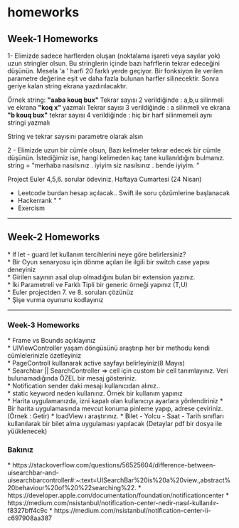 # homeworks

<h2> Week-1 Homeworks </h2>

 1- Elimizde sadece harflerden oluşan (noktalama işareti veya sayılar yok) uzun stringler olsun. Bu stringlerin içinde bazı hafrflerin tekrar edeceğini düşünün. Mesela 'a ' harfi 20 farklı yerde geçiyor. Bir fonksiyon ile verilen parametre değerine eşit ve daha fazla bulunan harfler silinecektir. Sonra geriye kalan string ekrana yazdırılacaktır.
 
 Örnek string: <b> "aaba kouq bux" </b>
 Tekrar sayısı 2 verildiğinde : a,b,u silinmeli ve ekrana <b> "koq x" </b> yazmalı
 Tekrar sayısı 3 verildiğinde : a silinmeli ve ekrana <b>"b kouq bux"</b>
 tekrar sayısı 4 verildiğinde  :  hiç bir harf silinmemeli aynı stringi yazmalı
 
 String ve tekrar sayısını parametre olarak alsın
 
 2 - Elimizde uzun bir cümle olsun, Bazı kelimeler tekrar edecek bir cümle düşünün. İstediğimiz ise, hangi kelimeden kaç tane kullanıldığını bulmanız.
 string = "merhaba nasılsınız . iyiyim siz nasılsınız . bende iyiyim. "
 
 Project Euler 4,5,6. sorular ödeviniz. Haftaya Cumartesi (24 Nisan)
 - Leetcode burdan hesap açılacak.. Swift ile soru çözümlerine başlanacak
 - Hackerrank " "
 - Exercism 
 
------------------------------------------------------------------------------
<h2> Week-2 Homeworks </h2>
* If let - guard let kullanım tercihlerini neye göre belirlersiniz? <br>
* Bir Oyun senaryosu  için dönme açıları ile ilgili bir switch case yapısı deneyiniz <br>
* Girilen sayının asal olup olmadığını bulan bir extension yazınız. <br>
* İki Parametreli ve Farklı Tipli bir generic örneği yapınız (T,U) <br>
* Euler projectden 7. ve 8. soruları çözünüz <br>
* Şişe vurma oyununu kodlayınız

--------------------------------------------------------------------------------
<h3> Week-3 Homeworks </h3>
* Frame vs Bounds açıklayınız <br>
* UIViewController yaşam döngüsünü araştırıp her bir methodu kendi cümlelerinizle özetleyiniz <br>
* PageControll kullanarak active sayfayı belirleyiniz(8 Mayıs) <br>
* Searchbar || SearchController => cell için custom bir cell tanımlayınız. Veri bulunamadığında ÖZEL bir mesaj gösteriniz. <br>
* Notification sender daki mesajı kullanıcıdan alınız.. <br>
* static keyword neden kullanırız. Örnek bir kullanım yapınız <br>
* Harita uygulamanızda, izni kapalı olan kullanıcıyı ayarlara yönlendiriniz
* Bir harita uygulamasında mevcut konuma pinleme yapıp, adrese çeviriniz. (Örnek : Getir)
* loadView ı araştırınız.
* Bilet - Yolcu - Saat - Tarih sınıfları kullanılarak bir bilet alma uygulaması yapılacak (Detaylar pdf bir dosya ile yüüklenecek)

<h3> Bakınız </h3>
* https://stackoverflow.com/questions/56525604/difference-between-uisearchbar-and-uisearchbarcontroller#:~:text=UISearchBar%20is%20a%20view.,abstract%20behaviour%20of%20%22searching%22.
* https://developer.apple.com/documentation/foundation/notificationcenter
* https://medium.com/nsistanbul/notification-center-nedir-nasıl-kullanılır-f8327bff4c9c
* https://medium.com/nsistanbul/notification-center-ii-c697908aa387
